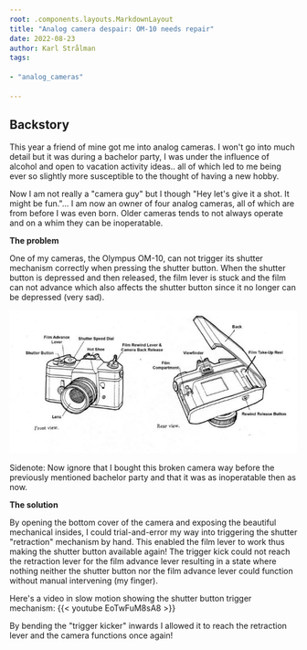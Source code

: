 ```yaml
---
root: .components.layouts.MarkdownLayout
title: "Analog camera despair: OM-10 needs repair"
date: 2022-08-23
author: Karl Strålman
tags:

- "analog_cameras"

---
```


## Backstory

This year a friend of mine got me into analog cameras. I won't go into much detail but it was during
a bachelor party,
I was under the influence of alcohol and open to vacation activity ideas.. all of which led to me
being ever so slightly more susceptible to
the thought of having a new hobby.

Now I am not really a "camera guy" but I though "Hey let's give it a shot. It might be fun."...
I am now an owner of four analog cameras, all of which are from before I was even born.
Older cameras tends to not always operate and on a whim they can be inoperatable.

**The problem**

One of my cameras, the Olympus OM-10, can not trigger its shutter mechanism correctly when pressing
the shutter button.
When the shutter button is depressed and then released, the film lever is stuck and the film can not
advance which also affects
the shutter button since it no longer can be depressed (very sad).

![Image alt](images/learn-film-camera-parts.jpg)

Sidenote: Now ignore that I bought this broken camera way before the previously mentioned bachelor
party and
that it was as inoperatable then as now.

**The solution**

By opening the bottom cover of the camera and exposing the beautiful mechanical insides, I could
trial-and-error
my way into triggering the shutter "retraction" mechanism by hand. This enabled the film lever to
work thus making the
shutter button available again! The trigger kick could not reach the retraction lever for the film
advance lever resulting
in a state where nothing neither the shutter button nor the film advance lever could function
without manual intervening (my finger).

Here's a video in slow motion showing the shutter button trigger mechanism:
{{< youtube EoTwFuM8sA8 >}}

By bending the "trigger kicker" inwards I allowed it to reach the retraction lever and the camera
functions once again!
